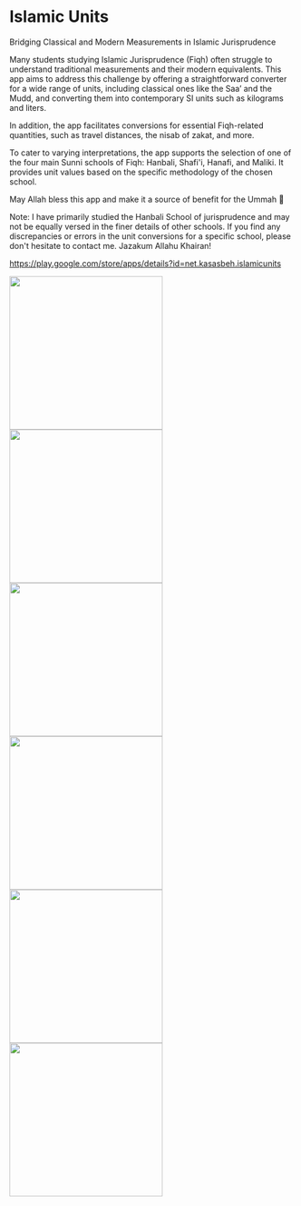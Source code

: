 # Islamic Units
Bridging Classical and Modern Measurements in Islamic Jurisprudence

Many students studying Islamic Jurisprudence (Fiqh) often struggle to understand traditional measurements and their modern equivalents. This app aims to address this challenge by offering a straightforward converter for a wide range of units, including classical ones like the Saa’ and the Mudd, and converting them into contemporary SI units such as kilograms and liters.

In addition, the app facilitates conversions for essential Fiqh-related quantities, such as travel distances, the nisab of zakat, and more.

To cater to varying interpretations, the app supports the selection of one of the four main Sunni schools of Fiqh: Hanbali, Shafi'i, Hanafi, and Maliki. It provides unit values based on the specific methodology of the chosen school.

May Allah bless this app and make it a source of benefit for the Ummah 🤲

Note: I have primarily studied the Hanbali School of jurisprudence and may not be equally versed in the finer details of other schools. If you find any discrepancies or errors in the unit conversions for a specific school, please don't hesitate to contact me. Jazakum Allahu Khairan!

https://play.google.com/store/apps/details?id=net.kasasbeh.islamicunits

<img src="https://github.com/user-attachments/assets/68ed6846-3def-45fe-93b7-183263c4e4c0" width="270">
<img src="https://github.com/user-attachments/assets/7e659956-34c0-4956-8d1c-01fc206ed5dc" width="270">
<img src="https://github.com/user-attachments/assets/6c027cac-e423-42dd-aee7-4aecf20d18ab" width="270">
<img src="https://github.com/user-attachments/assets/46a749b3-dfcb-40c7-af9f-fa1548fe0c76" width="270">
<img src="https://github.com/user-attachments/assets/8e8438aa-085c-4f9a-8a54-d2bcbebee449" width="270">
<img src="https://github.com/user-attachments/assets/ca98f907-e6cb-405d-973c-dd43cfccf030" width="270">
